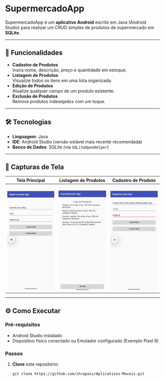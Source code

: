 # SupermercadoApp

SupermercadoApp é um **aplicativo Android** escrito em Java (Android Studio) para realizar um CRUD simples de produtos de supermercado em **SQLite**.  

---

## 🚀 Funcionalidades

- **Cadastro de Produtos**  
  Insira nome, descrição, preço e quantidade em estoque.  
- **Listagem de Produtos**  
  Visualize todos os itens em uma lista organizada.  
- **Edição de Produtos**  
  Atualize qualquer campo de um produto existente.  
- **Exclusão de Produtos**  
  Remova produtos indesejados com um toque.

---

## 🛠 Tecnologias

- **Linguagem**: Java  
- **IDE**: Android Studio (versão estável mais recente recomendada)  
- **Banco de Dados**: SQLite (via `SQLiteOpenHelper`)  

---

## 📸 Capturas de Tela

| Tela Principal               | Listagem de Produtos          | Cadastro de Produto                  |
|:----------------------------:|:-----------------------------:|:-------------------------------------:|
| ![Main](/Aula%2010%20-SupermercadoApp/Screenshot_Main.png) | ![Listar](/Aula%2010%20-SupermercadoApp/Print_Listar_Produtos.png) | ![Cadastro](/Aula%2010%20-SupermercadoApp/Print_Cadastro_Creme_Dental.png) |

---

## ⚙️ Como Executar

### Pré-requisitos

- Android Studio instalado  
- Dispositivo físico conectado ou Emulador configurado (Exemplo Pixel 8)

### Passos

1. **Clone** este repositório:  
   ```bash
   git clone https://github.com/ihrapais/Aplicativos-Moveis.git
